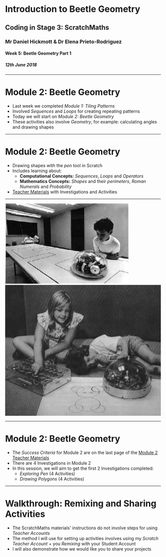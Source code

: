 # Introduction to Beetle Geometry

## Coding in Stage 3: ScratchMaths

### Mr Daniel Hickmott & Dr Elena Prieto-Rodriguez

#### Week 5: Beetle Geometry Part 1

##### 12th June 2018

---

# Module 2: Beetle Geometry

- Last week we completed *Module 1: Tiling Patterns*
- Involved *Sequences* and *Loops* for creating repeating patterns
- Today we will start on *Module 2: Beetle Geometry*
- These activities also involve *Geometry*, for example: calculating angles and drawing shapes

---

# Module 2: Beetle Geometry

- Drawing shapes with the *pen* tool in Scratch
- Includes learning about:
	- **Computational Concepts:** *Sequences*, *Loops* and *Operators*
	- **Mathematics Concepts:** *Shapes* and their *perimeters*, *Roman Numerals* and *Probability*
- [Teacher Materials](http://www.ucl.ac.uk/ioe/research/projects/scratchmaths/curriculum-materials/module-1-tiling-patterns/files/SM_Y5_Module_1_Teacher_Materials.pdf) with Investigations and Activities

---

![left 100%](images/logo_turtle.jpg)
![right 200%](images/mindstorms_turtle.jpg)

---

#  Module 2: Beetle Geometry

- The *Success Criteria* for Module 2 are on the last page of the [Module 2 Teacher Materials](https://drive.google.com/uc?export=view&id=1a6asI3r-V8Okub8-deUy2yzWsdn2JM21)
- There are 4 Investigations in Module 2
- In this session, we will aim to get the first 2 Investigations completed:
	-  *Exploring Pen* (4 Activities)
	-  *Drawing Polygons* (4 Activities)

--- 

# Walkthrough: Remixing and Sharing Activities

- The ScratchMaths materials' instructions do not involve steps for using *Teacher Accounts*
- The method I will use for setting up activities involves using my *Scratch Teacher Account* + you *Remixing* with your Student Account
- I will also demonstrate how we would like you to share your projects


